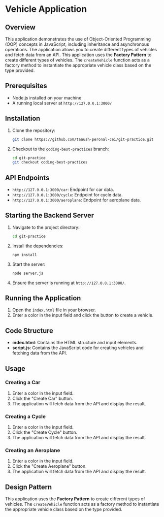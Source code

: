 # Vehicle Application

## Overview
This application demonstrates the use of Object-Oriented Programming (OOP) concepts in JavaScript, including inheritance and asynchronous operations. The application allows you to create different types of vehicles and fetch data from an API. This application uses the **Factory Pattern** to create different types of vehicles. The `createVehicle` function acts as a factory method to instantiate the appropriate vehicle class based on the type provided.

## Prerequisites
- Node.js installed on your machine
- A running local server at `http://127.0.0.1:3000/`

## Installation
1. Clone the repository:
   ```bash
   git clone https://github.com/tanush-peronal-cei/git-practice.git
   ```
2. Checkout to the `coding-best-practices` branch:
   ```bash
   cd git-practice
   git checkout coding-best-practices
   ```
## API Endpoints
- `http://127.0.0.1:3000/car`: Endpoint for car data.
- `http://127.0.0.1:3000/cycle`: Endpoint for cycle data.
- `http://127.0.0.1:3000/aeroplane`: Endpoint for aeroplane data.

## Starting the Backend Server
1. Navigate to the project directory:
   ```bash
   cd git-practice
   ```
2. Install the dependencies:
   ```bash
   npm install
   ```
3. Start the server:
   ```bash
   node server.js
   ```
4. Ensure the server is running at `http://127.0.0.1:3000/`.

## Running the Application
1. Open the `index.html` file in your browser.
2. Enter a color in the input field and click the button to create a vehicle.

## Code Structure
- **index.html**: Contains the HTML structure and input elements.
- **script.js**: Contains the JavaScript code for creating vehicles and fetching data from the API.

## Usage
### Creating a Car
1. Enter a color in the input field.
2. Click the "Create Car" button.
3. The application will fetch data from the API and display the result.

### Creating a Cycle
1. Enter a color in the input field.
2. Click the "Create Cycle" button.
3. The application will fetch data from the API and display the result.

### Creating an Aeroplane
1. Enter a color in the input field.
2. Click the "Create Aeroplane" button.
3. The application will fetch data from the API and display the result.

## Design Pattern
This application uses the **Factory Pattern** to create different types of vehicles. The `createVehicle` function acts as a factory method to instantiate the appropriate vehicle class based on the type provided.


